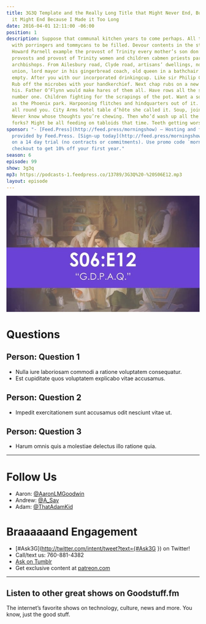 ```yaml
---
title: 3G3Q Template and the Really Long Title that Might Never End, But Eventually
  it Might End Because I Made it Too Long
date: 2016-04-01 12:11:00 -06:00
position: 1
description: Suppose that communal kitchen years to come perhaps. All trotting down
  with porringers and tommycans to be filled. Devour contents in the street. John
  Howard Parnell example the provost of Trinity every mother’s son don’t talk of your
  provosts and provost of Trinity women and children cabmen priests parsons fieldmarshals
  archbishops. From Ailesbury road, Clyde road, artisans’ dwellings, north Dublin
  union, lord mayor in his gingerbread coach, old queen in a bathchair. My plate’s
  empty. After you with our incorporated drinkingcup. Like sir Philip Crampton’s fountain.
  Rub off the microbes with your handkerchief. Next chap rubs on a new batch with
  his. Father O’Flynn would make hares of them all. Have rows all the same. All for
  number one. Children fighting for the scrapings of the pot. Want a souppot as big
  as the Phoenix park. Harpooning flitches and hindquarters out of it. Hate people
  all round you. City Arms hotel table d’hôte she called it. Soup, joint and sweet.
  Never know whose thoughts you’re chewing. Then who’d wash up all the plates and
  forks? Might be all feeding on tabloids that time. Teeth getting worse and worse.
sponsor: "- [Feed.Press](http://feed.press/morningshow) – Hosting and feed support
  provided by Feed.Press. [Sign-up today](http://feed.press/morningshow) and try FeedPress
  on a 14 day trial (no contracts or commitments). Use promo code `morningshow` during
  checkout to get 10% off your first year."
season: 6
episode: 99
show: 3g3q
mp3: https://podcasts-1.feedpress.co/13789/3G3Q%20-%20S06E12.mp3
layout: episode
---
```


![3G3Q - S06e12.jpg](/uploads/3G3Q%20-%20S06e12.jpg)

# Questions

## Person: Question 1

* Nulla iure laboriosam commodi a ratione voluptatem consequatur.
* Est cupiditate quos voluptatem explicabo vitae accusamus.

## Person: Question 2

* Impedit exercitationem sunt accusamus odit nesciunt vitae ut.

## Person: Question 3

* Harum omnis quis a molestiae delectus illo ratione quia.

***

# Follow Us

* Aaron: [@AaronLMGoodwin](http://twitter.com/aaronlmgoodwin)
* Andrew: [@A_Sav](http://twitter.com/a_sav)
* Adam: [@ThatAdamKid](http://twitter.com/thatadamkid)

# Braaaaaand Engagement

* [#Ask3G](http://twitter.com/intent/tweet?text={#Ask3G }) on Twitter!
* Call/text us: 760-881-4382
* [Ask on Tumblr](http://3g3q.co/ask)
* Get exclusive content at [patreon.com](http://www.patreon.com/3g3q)

---

## Listen to other great shows on Goodstuff.fm

The internet’s favorite shows on technology, culture, news and more. You know, just the good stuff.
